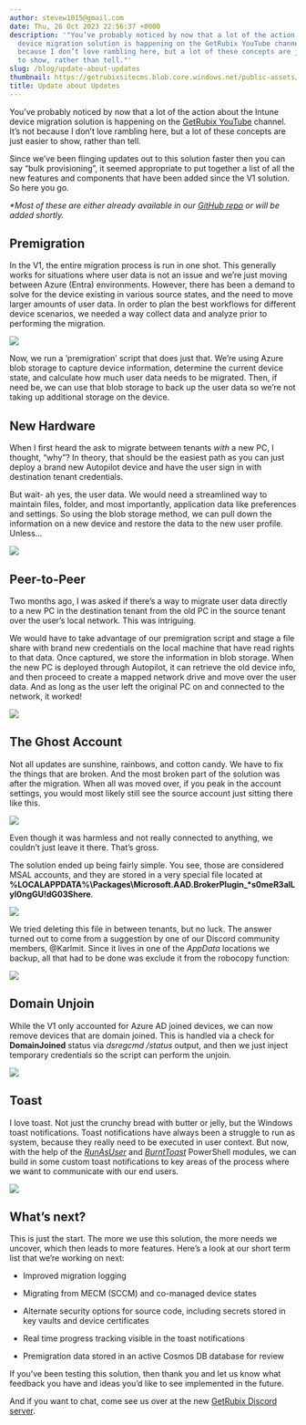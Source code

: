 ```yaml
---
author: stevew1015@gmail.com
date: Thu, 26 Oct 2023 22:56:37 +0000
description: '"You’ve probably noticed by now that a lot of the action about the Intune
  device migration solution is happening on the GetRubix YouTube channel. It’s not
  because I don’t love rambling here, but a lot of these concepts are just easier
  to show, rather than tell."'
slug: /blog/update-about-updates
thumbnail: https://getrubixsitecms.blob.core.windows.net/public-assets/content/v1/logo512.png
title: Update about Updates
---
```


You’ve probably noticed by now that a lot of the action about the Intune device migration solution is happening on the [GetRubix YouTube](https://www.youtube.com/@getrubix9986) channel. It’s not because I don’t love rambling here, but a lot of these concepts are just easier to show, rather than tell.

Since we’ve been flinging updates out to this solution faster then you can say “bulk provisioning”, it seemed appropriate to put together a list of all the new features and components that have been added since the V1 solution. So here you go.

_\*Most of these are either already available in our_ [_GitHub repo_](https://github.com/stevecapacity/IntuneMigrationV2) _or will be added shortly._

Premigration
------------

In the V1, the entire migration process is run in one shot. This generally works for situations where user data is not an issue and we’re just moving between Azure (Entra) environments. However, there has been a demand to solve for the device existing in various source states, and the need to move larger amounts of user data. In order to plan the best workflows for different device scenarios, we needed a way collect data and analyze prior to performing the migration.

![](https://getrubixsitecms.blob.core.windows.net/public-assets/content/v1/5dd365a31aa1fd743bc30b8e/f74d55ed-0692-469a-a9a6-e84ebc52d7d1/T2T+Migration+-+Page+9.png)

Now, we run a ‘premigration’ script that does just that. We’re using Azure blob storage to capture device information, determine the current device state, and calculate how much user data needs to be migrated. Then, if need be, we can use that blob storage to back up the user data so we’re not taking up additional storage on the device.

New Hardware
------------

When I first heard the ask to migrate between tenants _with_ a new PC, I thought, “why”? In theory, that should be the easiest path as you can just deploy a brand new Autopilot device and have the user sign in with destination tenant credentials.

But wait- ah yes, the user data. We would need a streamlined way to maintain files, folder, and most importantly, application data like preferences and settings. So using the blob storage method, we can pull down the information on a new device and restore the data to the new user profile. Unless…

![](https://getrubixsitecms.blob.core.windows.net/public-assets/content/v1/5dd365a31aa1fd743bc30b8e/52351530-0c88-4b07-bcce-d76a33a057aa/T2T+Migration+-+Page+9+%281%29.png)

Peer-to-Peer
------------

Two months ago, I was asked if there’s a way to migrate user data directly to a new PC in the destination tenant from the old PC in the source tenant over the user’s local network. This was intriguing.

We would have to take advantage of our premigration script and stage a file share with brand new credentials on the local machine that have read rights to that data. Once captured, we store the information in blob storage. When the new PC is deployed through Autopilot, it can retrieve the old device info, and then proceed to create a mapped network drive and move over the user data. And as long as the user left the original PC on and connected to the network, it worked!

![](https://getrubixsitecms.blob.core.windows.net/public-assets/content/v1/5dd365a31aa1fd743bc30b8e/3cf9668e-2a09-4767-a901-9b302c92d5dc/T2T+Migration+-+Hardware+Migration.png)

The Ghost Account
-----------------

Not all updates are sunshine, rainbows, and cotton candy. We have to fix the things that are broken. And the most broken part of the solution was after the migration. When all was moved over, if you peak in the account settings, you would most likely still see the source account just sitting there like this.

![](https://getrubixsitecms.blob.core.windows.net/public-assets/content/v1/5dd365a31aa1fd743bc30b8e/960de3b4-f7e0-45b9-a5b3-013efe274530/Screenshot+2023-10-26+183738.png)

Even though it was harmless and not really connected to anything, we couldn’t just leave it there. That’s gross.

The solution ended up being fairly simple. You see, those are considered MSAL accounts, and they are stored in a very special file located at **%LOCALAPPDATA%\\Packages\\Microsoft.AAD.BrokerPlugin\_\*s0meR3alLyl0ngGU!dG03Shere**.

![](https://getrubixsitecms.blob.core.windows.net/public-assets/content/v1/5dd365a31aa1fd743bc30b8e/9c579d02-38fa-43cb-a003-8d4461815563/Screenshot+2023-10-26+180940.png)

We tried deleting this file in between tenants, but no luck. The answer turned out to come from a suggestion by one of our Discord community members, @Karlmit. Since it lives in one of the _AppData_ locations we backup, all that had to be done was exclude it from the robocopy function:

![](https://getrubixsitecms.blob.core.windows.net/public-assets/content/v1/5dd365a31aa1fd743bc30b8e/11b2f890-81dd-47e8-a105-def12b02718f/Screenshot+2023-10-26+185320.png)

Domain Unjoin
-------------

While the V1 only accounted for Azure AD joined devices, we can now remove devices that are domain joined. This is handled via a check for **DomainJoined** status via _dsregcmd /status_ output, and then we just inject temporary credentials so the script can perform the unjoin.

![](https://getrubixsitecms.blob.core.windows.net/public-assets/content/v1/5dd365a31aa1fd743bc30b8e/62a5caeb-ba93-42f7-befa-6c677cf132ba/Screenshot+2023-10-26+181535.png)

Toast
-----

I love toast. Not just the crunchy bread with butter or jelly, but the Windows toast notifications. Toast notifications have always been a struggle to run as system, because they really need to be executed in user context. But now, with the help of the [_RunAsUser_](https://github.com/KelvinTegelaar/RunAsUser) and [_BurntToast_](https://github.com/Windos/BurntToast) PowerShell modules, we can build in some custom toast notifications to key areas of the process where we want to communicate with our end users.

![](https://getrubixsitecms.blob.core.windows.net/public-assets/content/v1/5dd365a31aa1fd743bc30b8e/133a5bbb-5641-4f87-b346-fad3b85b716b/Screenshot+2023-10-25+193242.png)

What’s next?
------------

This is just the start. The more we use this solution, the more needs we uncover, which then leads to more features. Here’s a look at our short term list that we’re working on next:

-   Improved migration logging
    
-   Migrating from MECM (SCCM) and co-managed device states
    
-   Alternate security options for source code, including secrets stored in key vaults and device certificates
    
-   Real time progress tracking visible in the toast notifications
    
-   Premigration data stored in an active Cosmos DB database for review
    

If you’ve been testing this solution, then thank you and let us know what feedback you have and ideas you’d like to see implemented in the future.

And if you want to chat, come see us over at the new [GetRubix Discord server](https://discord.gg/getrubix).